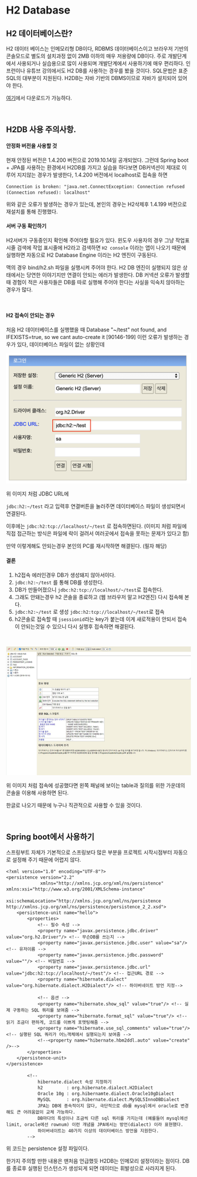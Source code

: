 # H2 Database 

## H2 데이터베이스란?

H2 데이터 베이스는 인메모리형 DB이다, RDBMS 데이터베이스이고 브라우저 기반의 콘솔모드로 별도의 설치과정 없이 2MB 이하의 매우 저용량에 DB이다.
주로 개발단계에서 사용되거나 실습용으로 많이 사용되며 개발단계에서 사용하기에 매우 편리하다. 인프런이나 유튜브 강의에서도 H2 DB를 사용하는 경우를
봤을 것이다. SQL문법은 표준SQL의 대부분이 지원된다. H2DB는 자바 기반의 DBMS이므로 자바가 설치되어 있어야 한다.

[여기](http://www.h2database.com/html/main.html)에서 다운로드가 가능하다.

<br>

## H2DB 사용 주의사항.

#### 안정화 버전을 사용할 것
현재 안정된 버전은 1.4.200 버전으로 2019.10.14일 공개되었다.
그런데 Spring boot + JPA를 사용하는 환경에서 H2DB를 가지고 실습을 하다보면 DB커넥션이 제대로
이루어 지지않는 경우가 발생한다,
1.4.200 버전에서 localhost로 접속을 하면
```
Connection is broken: "java.net.ConnectException: Connection refused (Connection refused): localhost"
```
위와 같은 오류가 발생하는 경우가 있는데, 본인의 경우는 H2삭제후 1.4.199 버전으로 재설치를 통해 진행했다.


#### 서버 구동 확인하기
H2서버가 구동중인지 확인해 주어야할 필요가 있다.
윈도우 사용자의 경우 그냥 작업표시줄 검색에 작업 표시줄에 H2라고 검색하면 `H2 console` 이라는 앱이 나오기 때문에 실행하면 자동으로
H2 Database Engine 이라는 H2 엔진이 구동된다.

맥의 경우 bind/h2.sh 파일을 실행시켜 주어야 한다.
H2 DB 엔진이 실행되지 않은 상태에서는 당연한 이야기지만 연결이 안되는 에러가 발생한다.
DB 커넥션 오류가 발생할 때 경험이 적은 사용자들은 DB를 따로 실행해 주어야 한다는 사실을 익숙치 않아하는 경우가 많다.


<br>

#### H2 접속이 안되는 경우

처음 H2 데이터베이스를 실행했을 때 Database "~/test" not found, and IFEXISTS=true, so we cant auto-create it [90146-199] 이런 오류가 발생하는 경우가 있다, 데이터베이스 파일이 없는 상황인데
<br>

![h2 db 접속 콘솔](./images/h2_db_create.png)

위 이미지 처럼 JDBC URL에

`jdbc:h2:~/test` 라고 입력후 연결버튼을 눌러주면 데이터베이스 파일이 생성되면서 연결된다.

이후에는 `jdbc:h2:tcp://localhost/~/test` 로 접속하면된다.
(이미지 처럼 파일에 직접 접근하는 방식은 파일에 락이 걸려서 여러곳에서 접속을 못하는 문제가 있다고 함)

만약 이렇게해도 안되는경우 본인의 PC를 재시작하면 해결된다. (필자 해당)

#### 결론
1. h2접속 에러인경우 DB가 생성돼지 않아서이다.
2. `jdbc:h2:~/test` 를 통해 DB를 생성한다.
3. DB가 만들어졌으니 `jdbc:h2:tcp://localhost/~/test`로 접속한다.
4. 그래도 안돼는경우 h2 콘솔을 종료하고 (웹 브라우저 말고 H2엔진) 다시 접속해 본다.
5. `jdbc:h2:~/test` 로 생성 `jdbc:h2:tcp://localhost/~/test`로 접속
6. h2콘솔로 접속할 때 `jsessionid`라는 key가 붙는데 이게 새로적용이 안되서 접속이 안되는것일 수 있으니 다시 실행후 접속하면 해결된다.

<br>

![h2 접속성공 모습](./images/Screenshot%202020-11-03%20at%2023.30.33.jpg)

위 이미지 처럼 접속에 성공했다면 왼쪽 패널에 보이는 table과 질의를 위한 가운데의 콘솔을 이용해 사용하면 된다.

한글로 나오기 때문에 누구나 직관적으로 사용할 수 있을 것이다.

<br>

## Spring boot에서 사용하기

스프링부트 자체가 기본적으로 스프링보다 많은 부분을 프로젝트 시작시점부터 자동으로 설정해 주기 때문에
어렵지 않다.

```
<?xml version="1.0" encoding="UTF-8"?>
<persistence version="2.2"
             xmlns="http://xmlns.jcp.org/xml/ns/persistence" xmlns:xsi="http://www.w3.org/2001/XMLSchema-instance"
             xsi:schemaLocation="http://xmlns.jcp.org/xml/ns/persistence http://xmlns.jcp.org/xml/ns/persistence/persistence_2_2.xsd">
    <persistence-unit name="hello">
        <properties>
            <!-- 필수 속성 -->
            <property name="javax.persistence.jdbc.driver" value="org.h2.Driver"/> <!-- 무슨DB를 쓰는지 -->
            <property name="javax.persistence.jdbc.user" value="sa"/> <!-- 유저이름 -->
            <property name="javax.persistence.jdbc.password" value=""/> <!-- 비밀번호 -->
            <property name="javax.persistence.jdbc.url" value="jdbc:h2:tcp://localhost/~/test"/> <!-- 접근URL 경로 -->
            <property name="hibernate.dialect" value="org.hibernate.dialect.H2Dialect"/> <!-- 하이버네이트 방언 지정-->

            <!-- 옵션 -->
            <property name="hibernate.show_sql" value="true"/> <!-- 실제 구동하는 SQL 쿼리를 보여줌 -->
            <property name="hibernate.format_sql" value="true"/> <!-- 읽기 조금더 편하게, 코드를 이쁘게 포맷팅해줌 -->
            <property name="hibernate.use_sql_comments" value="true"/> <!-- 실행된 SQL 쿼리가 어느객체에서 실행되는지 보여줌 -->
            <!--<property name="hibernate.hbm2ddl.auto" value="create" />-->
        </properties>
    </persistence-unit>
</persistence>

        <!--
            hibernate.dialect 속성 지정하기
            h2         : org.hibernate.dialect.H2Dialect
            Oracle 10g : org.hibernamte.dialect.Oracle10gDialect
            MySQL      : org.hibernate.dialect.MySQL5InnoDBDialect
            JPA는 DB에 종속적이지 않다, 극단적으로 db를 mysql에서 oracle로 변경해도 큰 어려움없이 교체 가능하다.
            DB마다의 특성이나 조금씩 다른 sql 쿼리를 가지는데 (예를들어 mysql에선 limit, oracle에선 rownum) 이런 개념을 JPA에서는 방언(dialect) 이라 표현했다.
            하이버네이트는 40가지 이상의 데이터베이스 방언을 지원한다.
        -->
```

위 코드는 persistence 설정 파일이다.

한가지 주의할 만한 내용은 맨처음 언급했듯 H2DB는 인메모리 설정이라는 점이다.
DB를 종료후 실행된 인스턴스가 생성되게 되면 데이터는 휘발성으로 사라지게 된다.